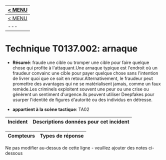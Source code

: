 |[< MENU](../README.md)|
|---|
|[< MENU](../../README.md)|
|---|
# Technique T0137.002: arnaque

* **Résumé**: fraude une cible ou tromper une cible pour faire quelque chose qui profite à l'attaquant.Une arnaque typique est l'endroit où un fraudeur convainc une cible pour payer quelque chose sans l'intention de livrer quoi que ce soit en retour.Alternativement, le fraudeur peut promettre des avantages qui ne se matérialisent jamais, comme un faux remède.Les criminels exploitent souvent une peur ou une crise ou génèrent un sentiment d'urgence.Ils peuvent utiliser Deepfakes pour usurper l'identité de figures d'autorité ou des individus en détresse.

* **appartient à la scène tactique**: TA02


|Incident |Descriptions données pour cet incident |
|-------- |-------------------- |



|Compteurs |Types de réponse |
|-------- |-------------- |


Ne pas modifier au-dessus de cette ligne - veuillez ajouter des notes ci-dessous